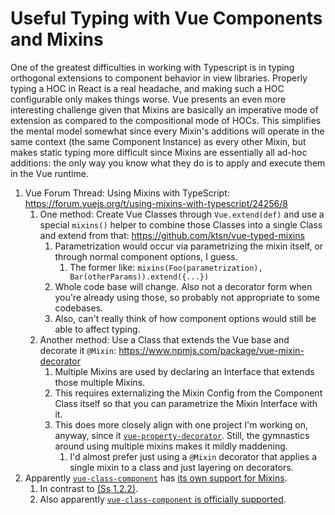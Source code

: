 Useful Typing with Vue Components and Mixins
============================================

One of the greatest difficulties in working with Typescript is in typing orthogonal extensions to component behavior in view libraries.  Properly typing a HOC in React is a real headache, and making such a HOC configurable only makes things worse.  Vue presents an even more interesting challenge given that Mixins are basically an imperative mode of extension as compared to the compositional mode of HOCs.  This simplifies the mental model somewhat since every Mixin's additions will operate in the same context (the same Component Instance) as every other Mixin, but makes static typing more difficult since Mixins are essentially all ad-hoc additions: the only way you know what they do is to apply and execute them in the Vue runtime.

1. Vue Forum Thread: Using Mixins with TypeScript: https://forum.vuejs.org/t/using-mixins-with-typescript/24256/8
    1. One method: Create Vue Classes through `Vue.extend(def)` and use a special `mixins()` helper to combine those Classes into a single Class and extend from that: https://github.com/ktsn/vue-typed-mixins
        1. Parametrization would occur via parametrizing the mixin itself, or through normal component options, I guess.
            1. The former like: `mixins(Foo(parametrization), Bar(otherParams)).extend({...})`
        2. Whole code base will change.  Also not a decorator form when you're already using those, so probably not appropriate to some codebases.
        3. Also, can't really think of how component options would still be able to affect typing.
    2. Another method: Use a Class that extends the Vue base and decorate it `@Mixin`: https://www.npmjs.com/package/vue-mixin-decorator
        1. Multiple Mixins are used by declaring an Interface that extends those multiple Mixins.
        2. This requires externalizing the Mixin Config from the Component Class itself so that you can parametrize the Mixin Interface with it.
        3. This does more closely align with one project I'm working on, anyway, since it [`vue-property-decorator`](https://github.com/kaorun343/vue-property-decorator).  Still, the gymnastics around using multiple mixins makes it mildly maddening.
            1. I'd almost prefer just using a `@Mixin` decorator that applies a single mixin to a class and just layering on decorators.
2. Apparently [`vue-class-component`](https://github.com/vuejs/vue-class-component) has [its own support for Mixins](https://github.com/vuejs/vue-class-component#using-mixins).
    1. In contrast to [(Ss 1.2.2)](https://www.npmjs.com/package/vue-mixin-decorator).
    2. Also apparently [`vue-class-component` is officially supported](https://vuejs.org/v2/guide/typescript.html#Class-Style-Vue-Components).
